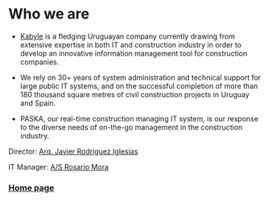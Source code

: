 # Who we are

* [Kabyle](./CaratulaKabyle_en.md) is a fledging Uruguayan company currently drawing from extensive expertise in both IT and construction industry in order to develop an innovative information management tool for construction companies.

* We rely on 30+ years of system administration and technical support for large public IT systems, and on the successful completion of more than 180 thousand square metres of civil construction projects in Uruguay and Spain.
 
* PASKA, our real-time construction managing IT system, is our response to the diverse needs of on-the-go management in the construction industry.


Director: [Arq. Javier Rodriguez Iglesias](./CVJavier.md)

IT Manager: [A/S Rosario Mora](./CVRosario.md)


### [Home page](./CaratulaKabyle_en.md)
